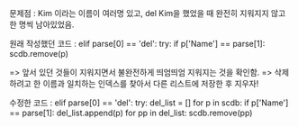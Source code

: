 문제점
: Kim 이라는 이름이 여러명 있고, del Kim을 했었을 때 완전히 지워지지 않고 한 명씩 남아있었음.

원래 작성했던 코드
: elif parse[0] == 'del':
	try:
		if p['Name'] == parse[1]:
			scdb.remove(p)

=> 앞서 있던 것들이 지워지면서 불완전하게 띄엄띄엄 지워지는 것을 확인함.
=> 삭제하려고 한 이름과 일치하는 인덱스를 찾아서 다른 리스트에 저장한 후 지우자!

수정한 코드
: elif parse[0] == 'del':
	try:
		del_list = []
		for p in scdb:
			if p['Name'] == parse[1]:
				del_list.append(p)
		for pp in del_list:
			scdb.remove(pp)
